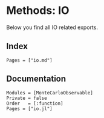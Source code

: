 # Methods: IO

Below you find all IO related exports.

## Index

```@index
Pages = ["io.md"]
```

## Documentation

```@autodocs
Modules = [MonteCarloObservable]
Private = false
Order   = [:function]
Pages = ["io.jl"]
```